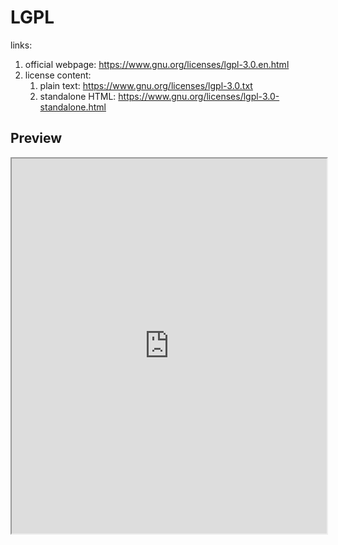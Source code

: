 # LGPL

links:

1. official webpage: <https://www.gnu.org/licenses/lgpl-3.0.en.html>
2. license content:
   1. plain text: <https://www.gnu.org/licenses/lgpl-3.0.txt>
   2. standalone HTML: <https://www.gnu.org/licenses/lgpl-3.0-standalone.html>



## Preview



<iframe style="width:100%; height:600px" src="https://www.gnu.org/licenses/lgpl-3.0-standalone.html" ></iframe>







